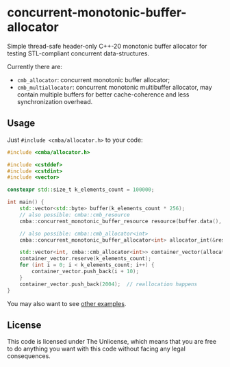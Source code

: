 # concurrent-monotonic-buffer-allocator
Simple thread-safe header-only C++-20 monotonic buffer allocator for testing STL-compliant concurrent data-structures.

Currently there are:
* `cmb_allocator`: concurrent monotonic buffer allocator;
* `cmb_multiallocator`: concurrent monotonic multibuffer allocator, may contain multiple buffers for better cache-coherence and less synchronization overhead.

## Usage

Just `#include <cmba/allocator.h>` to your code:

```c++
#include <cmba/allocator.h>

#include <cstddef>
#include <cstdint>
#include <vector>

constexpr std::size_t k_elements_count = 100000;

int main() {
    std::vector<std::byte> buffer(k_elements_count * 256);
    // also possible: cmba::cmb_resource
    cmba::concurrent_monotonic_buffer_resource resource(buffer.data(), buffer.size());

    // also possible: cmba::cmb_allocator<int>
    cmba::concurrent_monotonic_buffer_allocator<int> allocator_int(&resource);

    std::vector<int, cmba::cmb_allocator<int>> container_vector(allocator_int);
    container_vector.reserve(k_elements_count);
    for (int i = 0; i < k_elements_count; i++) {
        container_vector.push_back(i + 10);
    }
    container_vector.push_back(2004);  // reallocation happens
}
```

You may also want to see [other examples](https://github.com/blonded04/concurrent-monotonic-buffer-allocator/blob/master/example.cpp).

## License
This code is licensed under The Unlicense, which means that you are free to do anything you want with this code without facing any legal consequences.
